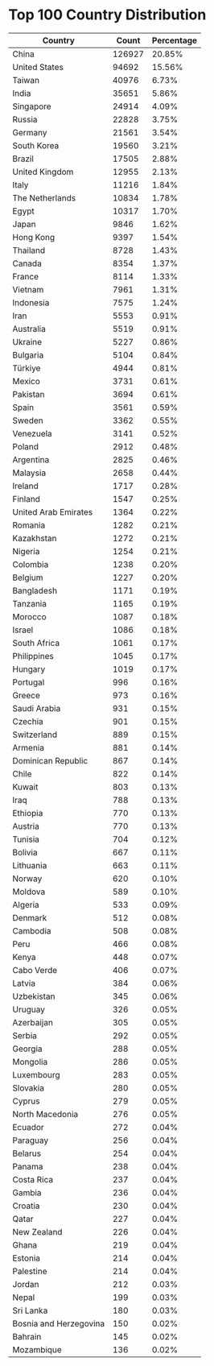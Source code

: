 # Top 100 Country Distribution
| Country | Count | Percentage |
|----|----|----|
| China | 126927 | 20.85% |
| United States | 94692 | 15.56% |
| Taiwan | 40976 | 6.73% |
| India | 35651 | 5.86% |
| Singapore | 24914 | 4.09% |
| Russia | 22828 | 3.75% |
| Germany | 21561 | 3.54% |
| South Korea | 19560 | 3.21% |
| Brazil | 17505 | 2.88% |
| United Kingdom | 12955 | 2.13% |
| Italy | 11216 | 1.84% |
| The Netherlands | 10834 | 1.78% |
| Egypt | 10317 | 1.70% |
| Japan | 9846 | 1.62% |
| Hong Kong | 9397 | 1.54% |
| Thailand | 8728 | 1.43% |
| Canada | 8354 | 1.37% |
| France | 8114 | 1.33% |
| Vietnam | 7961 | 1.31% |
| Indonesia | 7575 | 1.24% |
| Iran | 5553 | 0.91% |
| Australia | 5519 | 0.91% |
| Ukraine | 5227 | 0.86% |
| Bulgaria | 5104 | 0.84% |
| Türkiye | 4944 | 0.81% |
| Mexico | 3731 | 0.61% |
| Pakistan | 3694 | 0.61% |
| Spain | 3561 | 0.59% |
| Sweden | 3362 | 0.55% |
| Venezuela | 3141 | 0.52% |
| Poland | 2912 | 0.48% |
| Argentina | 2825 | 0.46% |
| Malaysia | 2658 | 0.44% |
| Ireland | 1717 | 0.28% |
| Finland | 1547 | 0.25% |
| United Arab Emirates | 1364 | 0.22% |
| Romania | 1282 | 0.21% |
| Kazakhstan | 1272 | 0.21% |
| Nigeria | 1254 | 0.21% |
| Colombia | 1238 | 0.20% |
| Belgium | 1227 | 0.20% |
| Bangladesh | 1171 | 0.19% |
| Tanzania | 1165 | 0.19% |
| Morocco | 1087 | 0.18% |
| Israel | 1086 | 0.18% |
| South Africa | 1061 | 0.17% |
| Philippines | 1045 | 0.17% |
| Hungary | 1019 | 0.17% |
| Portugal | 996 | 0.16% |
| Greece | 973 | 0.16% |
| Saudi Arabia | 931 | 0.15% |
| Czechia | 901 | 0.15% |
| Switzerland | 889 | 0.15% |
| Armenia | 881 | 0.14% |
| Dominican Republic | 867 | 0.14% |
| Chile | 822 | 0.14% |
| Kuwait | 803 | 0.13% |
| Iraq | 788 | 0.13% |
| Ethiopia | 770 | 0.13% |
| Austria | 770 | 0.13% |
| Tunisia | 704 | 0.12% |
| Bolivia | 667 | 0.11% |
| Lithuania | 663 | 0.11% |
| Norway | 620 | 0.10% |
| Moldova | 589 | 0.10% |
| Algeria | 533 | 0.09% |
| Denmark | 512 | 0.08% |
| Cambodia | 508 | 0.08% |
| Peru | 466 | 0.08% |
| Kenya | 448 | 0.07% |
| Cabo Verde | 406 | 0.07% |
| Latvia | 384 | 0.06% |
| Uzbekistan | 345 | 0.06% |
| Uruguay | 326 | 0.05% |
| Azerbaijan | 305 | 0.05% |
| Serbia | 292 | 0.05% |
| Georgia | 288 | 0.05% |
| Mongolia | 286 | 0.05% |
| Luxembourg | 283 | 0.05% |
| Slovakia | 280 | 0.05% |
| Cyprus | 279 | 0.05% |
| North Macedonia | 276 | 0.05% |
| Ecuador | 272 | 0.04% |
| Paraguay | 256 | 0.04% |
| Belarus | 254 | 0.04% |
| Panama | 238 | 0.04% |
| Costa Rica | 237 | 0.04% |
| Gambia | 236 | 0.04% |
| Croatia | 230 | 0.04% |
| Qatar | 227 | 0.04% |
| New Zealand | 226 | 0.04% |
| Ghana | 219 | 0.04% |
| Estonia | 214 | 0.04% |
| Palestine | 214 | 0.04% |
| Jordan | 212 | 0.03% |
| Nepal | 199 | 0.03% |
| Sri Lanka | 180 | 0.03% |
| Bosnia and Herzegovina | 150 | 0.02% |
| Bahrain | 145 | 0.02% |
| Mozambique | 136 | 0.02% |
